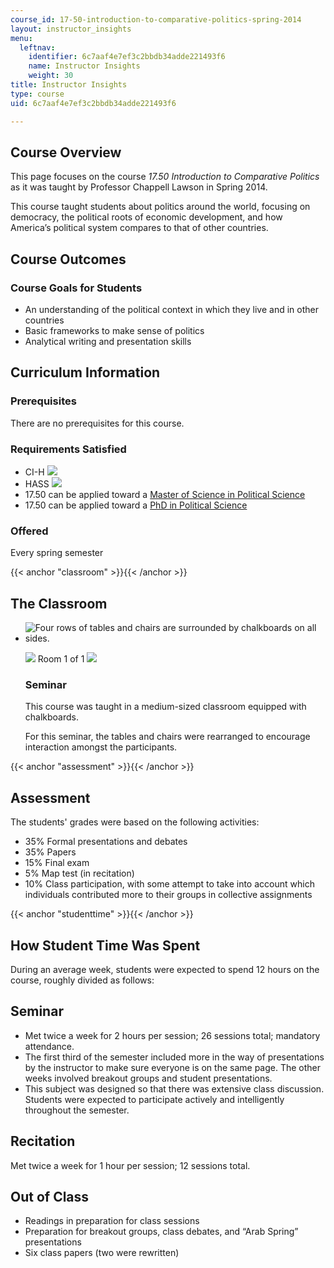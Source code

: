 ```yaml
---
course_id: 17-50-introduction-to-comparative-politics-spring-2014
layout: instructor_insights
menu:
  leftnav:
    identifier: 6c7aaf4e7ef3c2bbdb34adde221493f6
    name: Instructor Insights
    weight: 30
title: Instructor Insights
type: course
uid: 6c7aaf4e7ef3c2bbdb34adde221493f6

---
```


Course Overview
---------------

This page focuses on the course _17.50 Introduction to Comparative Politics_ as it was taught by Professor Chappell Lawson in Spring 2014.

This course taught students about politics around the world, focusing on democracy, the political roots of economic development, and how America’s political system compares to that of other countries.

Course Outcomes
---------------

### Course Goals for Students

*   An understanding of the political context in which they live and in other countries
*   Basic frameworks to make sense of politics
*   Analytical writing and presentation skills

Curriculum Information
----------------------

### Prerequisites

There are no prerequisites for this course.

### Requirements Satisfied

*   CI-H ![](/images/educator/icon-question-cih.png)
*   HASS ![](/images/educator/icon-question-hass.png)
*   17.50 can be applied toward a [Master of Science in Political Science](http://web.mit.edu/polisci/graduate/masters.html)
*   17.50 can be applied toward a [PhD in Political Science](http://web.mit.edu/polisci/graduate/phd.html)

### Offered

Every spring semester

{{< anchor "classroom" >}}{{< /anchor >}}

The Classroom
-------------

*   ![Four rows of tables and chairs are surrounded by chalkboards on all sides.](/coursemedia/17-50-introduction-to-comparative-politics-spring-2014/4b1c233b809ec964f091093620bf510e_17-50_classroom-1.jpg)
    
    ![](/images/educator/classroom_prev_dim.png) Room 1 of 1 ![](/images/educator/classroom_next_dim.png)
    
    ### Seminar
    
    This course was taught in a medium-sized classroom equipped with chalkboards.
    
    For this seminar, the tables and chairs were rearranged to encourage interaction amongst the participants.
    

{{< anchor "assessment" >}}{{< /anchor >}}

Assessment
----------

The students' grades were based on the following activities:

- 35% Formal presentations and debates
- 35% Papers
- 15% Final exam
- 5% Map test (in recitation)
- 10% Class participation, with some attempt to take into account which individuals contributed more to their groups in collective assignments

{{< anchor "studenttime" >}}{{< /anchor >}}

How Student Time Was Spent
--------------------------

During an average week, students were expected to spend 12 hours on the course, roughly divided as follows:

Seminar
-------

*   Met twice a week for 2 hours per session; 26 sessions total; mandatory attendance.
*   The first third of the semester included more in the way of presentations by the instructor to make sure everyone is on the same page. The other weeks involved breakout groups and student presentations.
*   This subject was designed so that there was extensive class discussion. Students were expected to participate actively and intelligently throughout the semester.

Recitation
----------

Met twice a week for 1 hour per session; 12 sessions total.

Out of Class
------------

*   Readings in preparation for class sessions
*   Preparation for breakout groups, class debates, and “Arab Spring” presentations
*   Six class papers (two were rewritten)